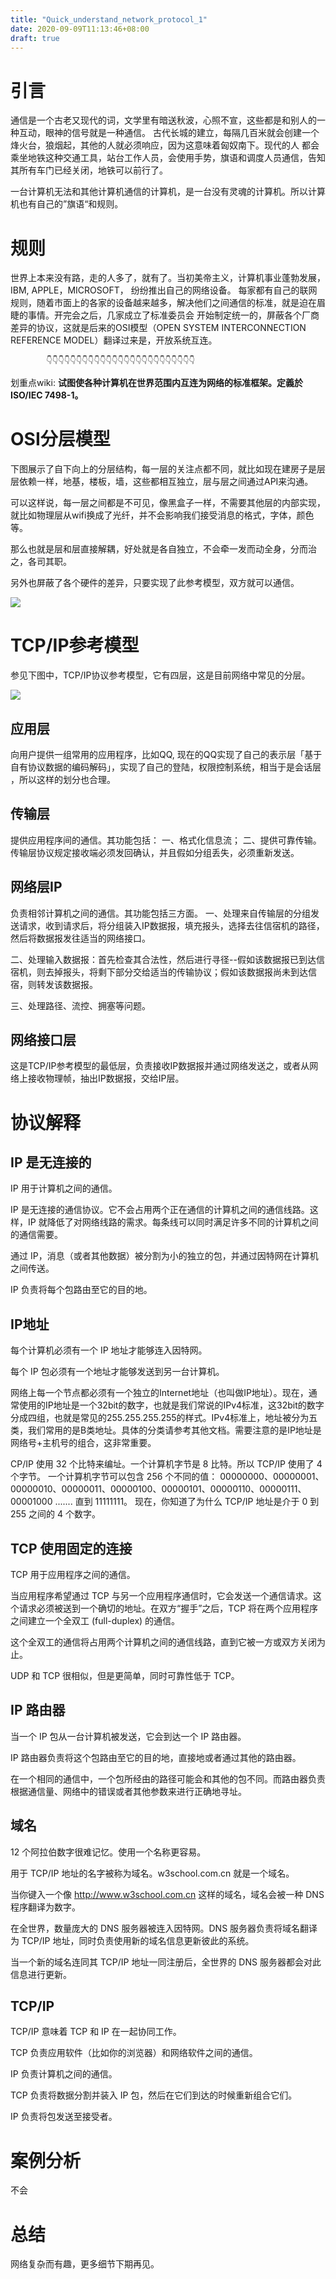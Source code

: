 ```yaml
---
title: "Quick_understand_network_protocol_1"
date: 2020-09-09T11:13:46+08:00
draft: true
---
```


# 引言

通信是一个古老又现代的词，文学里有暗送秋波，心照不宣，这些都是和别人的一种互动，眼神的信号就是一种通信。
古代长城的建立，每隔几百米就会创建一个烽火台，狼烟起，其他的人就必须响应，因为这意味着匈奴南下。现代的人
都会乘坐地铁这种交通工具，站台工作人员，会使用手势，旗语和调度人员通信，告知其所有车门已经关闭，地铁可以前行了。

一台计算机无法和其他计算机通信的计算机，是一台没有灵魂的计算机。所以计算机也有自己的”旗语“和规则。

# 规则
世界上本来没有路，走的人多了，就有了。当初美帝主义，计算机事业蓬勃发展，IBM, APPLE，MICROSOFT， 纷纷推出自己的网络设备。
每家都有自己的联网规则，随着市面上的各家的设备越来越多，解决他们之间通信的标准，就是迫在眉睫的事情。开完会之后，几家成立了标准委员会
开始制定统一的，屏蔽各个厂商差异的协议，这就是后来的OSI模型（OPEN SYSTEM INTERCONNECTION REFERENCE MODEL）翻译过来是，开放系统互连。


            👇👇👇👇👇👇👇👇👇👇👇👇👇👇👇👇👇👇👇👇👇👇👇👇👇
划重点wiki: __试图使各种计算机在世界范围内互连为网络的标准框架。定義於ISO/IEC 7498-1。__

# OSI分层模型

下图展示了自下向上的分层结构，每一层的关注点都不同，就比如现在建房子是层层依赖一样，地基，楼板，墙，这些都相互独立，层与层之间通过API来沟通。

可以这样说，每一层之间都是不可见，像黑盒子一样，不需要其他层的内部实现，就比如物理层从wifi换成了光纤，并不会影响我们接受消息的格式，字体，颜色等。

那么也就是层和层直接解耦，好处就是各自独立，不会牵一发而动全身，分而治之，各司其职。

另外也屏蔽了各个硬件的差异，只要实现了此参考模型，双方就可以通信。

![](https://ftp.bmp.ovh/imgs/2020/09/c4e7ce65378789e2.jpg)

# TCP/IP参考模型

参见下图中，TCP/IP协议参考模型，它有四层，这是目前网络中常见的分层。

![](https://ftp.bmp.ovh/imgs/2020/09/c4e7ce65378789e2.jpg)

## 应用层
向用户提供一组常用的应用程序，比如QQ, 现在的QQ实现了自己的表示层「基于自有协议数据的编码解码」，实现了自己的登陆，权限控制系统，相当于是会话层
，所以这样的划分也合理。

## 传输层
提供应用程序间的通信。其功能包括：
一、格式化信息流；
二、提供可靠传输。传输层协议规定接收端必须发回确认，并且假如分组丢失，必须重新发送。

## 网络层IP
负责相邻计算机之间的通信。其功能包括三方面。
一、处理来自传输层的分组发送请求，收到请求后，将分组装入IP数据报，填充报头，选择去往信宿机的路径，然后将数据报发往适当的网络接口。

二、处理输入数据报：首先检查其合法性，然后进行寻径--假如该数据报已到达信宿机，则去掉报头，将剩下部分交给适当的传输协议；假如该数据报尚未到达信宿，则转发该数据报。

三、处理路径、流控、拥塞等问题。

## 网络接口层
这是TCP/IP参考模型的最低层，负责接收IP数据报并通过网络发送之，或者从网络上接收物理帧，抽出IP数据报，交给IP层。


# 协议解释

## IP 是无连接的
IP 用于计算机之间的通信。

IP 是无连接的通信协议。它不会占用两个正在通信的计算机之间的通信线路。这样，IP 就降低了对网络线路的需求。每条线可以同时满足许多不同的计算机之间的通信需要。

通过 IP，消息（或者其他数据）被分割为小的独立的包，并通过因特网在计算机之间传送。

IP 负责将每个包路由至它的目的地。

## IP地址
每个计算机必须有一个 IP 地址才能够连入因特网。

每个 IP 包必须有一个地址才能够发送到另一台计算机。

网络上每一个节点都必须有一个独立的Internet地址（也叫做IP地址）。现在，通常使用的IP地址是一个32bit的数字，也就是我们常说的IPv4标准，这32bit的数字分成四组，也就是常见的255.255.255.255的样式。IPv4标准上，地址被分为五类，我们常用的是B类地址。具体的分类请参考其他文档。需要注意的是IP地址是网络号+主机号的组合，这非常重要。

CP/IP 使用 32 个比特来编址。一个计算机字节是 8 比特。所以 TCP/IP 使用了 4 个字节。
一个计算机字节可以包含 256 个不同的值：
00000000、00000001、00000010、00000011、00000100、00000101、00000110、00000111、00001000 ....... 直到 11111111。
现在，你知道了为什么 TCP/IP 地址是介于 0 到 255 之间的 4 个数字。

## TCP 使用固定的连接
TCP 用于应用程序之间的通信。

当应用程序希望通过 TCP 与另一个应用程序通信时，它会发送一个通信请求。这个请求必须被送到一个确切的地址。在双方“握手”之后，TCP 将在两个应用程序之间建立一个全双工 (full-duplex) 的通信。

这个全双工的通信将占用两个计算机之间的通信线路，直到它被一方或双方关闭为止。

UDP 和 TCP 很相似，但是更简单，同时可靠性低于 TCP。

## IP 路由器
当一个 IP 包从一台计算机被发送，它会到达一个 IP 路由器。

IP 路由器负责将这个包路由至它的目的地，直接地或者通过其他的路由器。

在一个相同的通信中，一个包所经由的路径可能会和其他的包不同。而路由器负责根据通信量、网络中的错误或者其他参数来进行正确地寻址。


## 域名
12 个阿拉伯数字很难记忆。使用一个名称更容易。

用于 TCP/IP 地址的名字被称为域名。w3school.com.cn 就是一个域名。

当你键入一个像 http://www.w3school.com.cn 这样的域名，域名会被一种 DNS 程序翻译为数字。

在全世界，数量庞大的 DNS 服务器被连入因特网。DNS 服务器负责将域名翻译为 TCP/IP 地址，同时负责使用新的域名信息更新彼此的系统。

当一个新的域名连同其 TCP/IP 地址一同注册后，全世界的 DNS 服务器都会对此信息进行更新。

## TCP/IP
TCP/IP 意味着 TCP 和 IP 在一起协同工作。

TCP 负责应用软件（比如你的浏览器）和网络软件之间的通信。

IP 负责计算机之间的通信。

TCP 负责将数据分割并装入 IP 包，然后在它们到达的时候重新组合它们。

IP 负责将包发送至接受者。

# 案例分析
不会

# 总结

网络复杂而有趣，更多细节下期再见。





